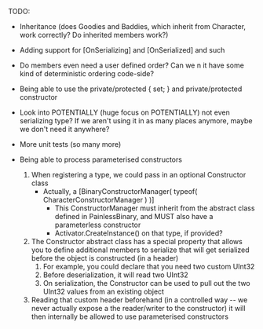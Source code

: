 TODO:

* Inheritance (does Goodies and Baddies, which inherit from Character, work correctly? Do inherited members work?)
* Adding support for [OnSerializing] and [OnSerialized] and such
* Do members even need a user defined order? Can we n it have some kind of deterministic ordering code-side?
* Being able to use the private/protected { set; } and private/protected constructor
* Look into POTENTIALLY (huge focus on POTENTIALLY) not even serializing type? If we aren't using it in as many places anymore, maybe we don't need it anywhere?
* More unit tests (so many more)

* Being able to process parameterised constructors
	1. When registering a type, we could pass in an optional Constructor class
		* Actually, a [BinaryConstructorManager( typeof( CharacterConstructorManager ) )]
			* This ConstructorManager must inherit from the abstract class defined in PainlessBinary, and MUST also have a parameterless constructor
			* Activator.CreateInstance() on that type, if provided?
	2. The Constructor abstract class has a special property that allows you to define additional members to serialize that will get serialized before the object is constructed (in a header)
		1. For example, you could declare that you need two custom UInt32
		2. Before deserialization, it will read two UInt32
		3. On serialization, the Constructor can be used to pull out the two UInt32 values from an existing object
	3. Reading that custom header beforehand (in a controlled way -- we never actually expose a the reader/writer to the constructor) it will then internally be allowed to use parameterised constructors